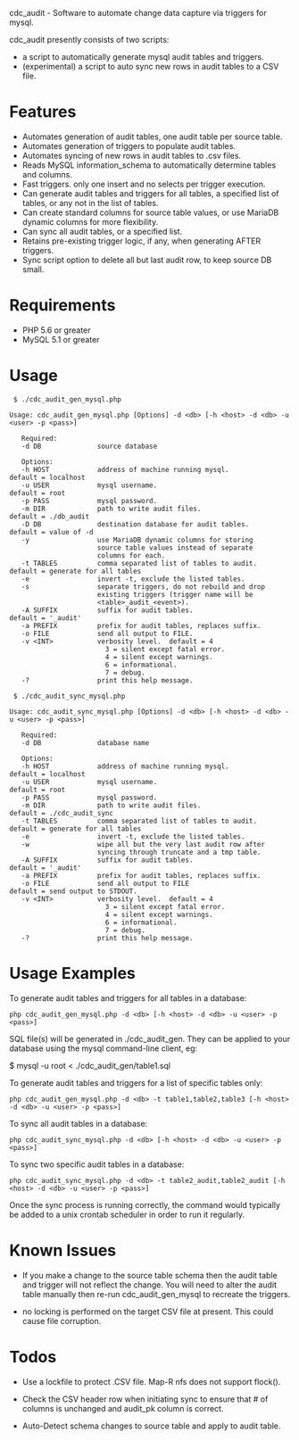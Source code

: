 cdc_audit - Software to automate change data capture via triggers for mysql.

cdc_audit presently consists of two scripts:
 - a script to automatically generate mysql audit tables and triggers.
 - (experimental) a script to auto sync new rows in audit tables to a CSV file.


Features
========

 - Automates generation of audit tables, one audit table per source table.
 - Automates generation of triggers to populate audit tables.
 - Automates syncing of new rows in audit tables to .csv files.
 - Reads MySQL information_schema to automatically determine tables and columns.
 - Fast triggers. only one insert and no selects per trigger execution.
 - Can generate audit tables and triggers for all tables, a specified list of tables, or any not in the list of tables.
 - Can create standard columns for source table values, or use MariaDB dynamic columns for more flexibility.
 - Can sync all audit tables, or a specified list.
 - Retains pre-existing trigger logic, if any, when generating AFTER triggers.
 - Sync script option to delete all but last audit row, to keep source DB small.


Requirements
============

 - PHP 5.6 or greater
 - MySQL 5.1 or greater


Usage
=====

` $ ./cdc_audit_gen_mysql.php`

```
Usage: cdc_audit_gen_mysql.php [Options] -d <db> [-h <host> -d <db> -u <user> -p <pass>]

   Required:
   -d DB              source database

   Options:
   -h HOST            address of machine running mysql.          default = localhost
   -u USER            mysql username.                            default = root
   -p PASS            mysql password.
   -m DIR             path to write audit files.                 default = ./db_audit
   -D DB              destination database for audit tables.     default = value of -d
   -y                 use MariaDB dynamic columns for storing
                      source table values instead of separate
                      columns for each.
   -t TABLES          comma separated list of tables to audit.   default = generate for all tables
   -e                 invert -t, exclude the listed tables.
   -s                 separate triggers, do not rebuild and drop
                      existing triggers (trigger name will be
                      <table>_audit_<event>).
   -A SUFFIX          suffix for audit tables.                   default = '_audit'
   -a PREFIX          prefix for audit tables, replaces suffix.
   -o FILE            send all output to FILE.
   -v <INT>           verbosity level.  default = 4
                        3 = silent except fatal error.
                        4 = silent except warnings.
                        6 = informational.
                        7 = debug.
   -?                 print this help message.
```

` $ ./cdc_audit_sync_mysql.php`

```
Usage: cdc_audit_sync_mysql.php [Options] -d <db> [-h <host> -d <db> -u <user> -p <pass>]

   Required:
   -d DB              database name

   Options:
   -h HOST            address of machine running mysql.          default = localhost
   -u USER            mysql username.                            default = root
   -p PASS            mysql password.
   -m DIR             path to write audit files.                 default = ./cdc_audit_sync
   -t TABLES          comma separated list of tables to audit.   default = generate for all tables
   -e                 invert -t, exclude the listed tables.
   -w                 wipe all but the very last audit row after
                      syncing through truncate and a tmp table.
   -A SUFFIX          suffix for audit tables.                   default = '_audit'
   -a PREFIX          prefix for audit tables, replaces suffix.
   -o FILE            send all output to FILE                    default = send output to STDOUT.
   -v <INT>           verbosity level.  default = 4
                        3 = silent except fatal error.
                        4 = silent except warnings.
                        6 = informational.
                        7 = debug.
   -?                 print this help message.
```


Usage Examples
==============
 To generate audit tables and triggers for all tables in a database:

    php cdc_audit_gen_mysql.php -d <db> [-h <host> -d <db> -u <user> -p <pass>]

 SQL file(s) will be generated in ./cdc_audit_gen.
 They can be applied to your database using the mysql command-line client, eg:

 $ mysql -u root <database> < ./cdc_audit_gen/table1.sql


 To generate audit tables and triggers for a list of specific tables only:

    php cdc_audit_gen_mysql.php -d <db> -t table1,table2,table3 [-h <host> -d <db> -u <user> -p <pass>]


 To sync all audit tables in a database:

    php cdc_audit_sync_mysql.php -d <db> [-h <host> -d <db> -u <user> -p <pass>]


 To sync two specific audit tables in a database:

    php cdc_audit_sync_mysql.php -d <db> -t table2_audit,table2_audit [-h <host> -d <db> -u <user> -p <pass>]


 Once the sync process is running correctly, the command would typically be
 added to a unix crontab scheduler in order to run it regularly.


Known Issues
==============

 - If you make a change to the source table schema then the audit table and
   trigger will not reflect the change.  You will need to alter the audit table
   manually then re-run cdc_audit_gen_mysql to recreate the triggers.

 - no locking is performed on the target CSV file at present.  This could
   cause file corruption.

Todos
=====

 - Use a lockfile to protect .CSV file.  Map-R nfs does not support flock().

 - Check the CSV header row when initiating sync to ensure that # of columns is unchanged and audit_pk column is correct.

 - Auto-Detect schema changes to source table and apply to audit table.

